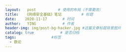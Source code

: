 ```yaml
---
layout:   post          # 使用的布局（不需要改）
title:   《网络安全基础》笔记         # 标题 
date:    2020-11-17       # 时间
author:   YING            # 作者
header-img: img/post-bg-hacker.jpg #这篇文章标题背景图片
catalog: true            # 是否归档
tags:                #标签
  - 数论
---
```


